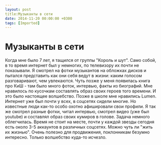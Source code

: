 ```yaml
---
layout: post
title:Музыканты в сети
date: 2014-11-20 00:00:00 +0300
tags: [Imported]
---
```

# Музыканты в сети

Когда мне было 7 лет, я тащился от группы "Король и шут". Само собой, в то время интернет был у немногих, по телевизору их почти не показывали. Я смотрел на фотки музыкантов на обложках дисков и пытался представить как они себя ведут в жизни: каким голосом разговаривают, чем увлекаются. Чуть позже у меня появилась книга про КиШ - там было много фоток, интервью, факты из биографий. Мне нравилось по кусочкам составлять образ своих героев того времени. И это было настоящее волшебство. 
Позже в школе мне нравились Lumen. Интернет уже был почти у всех, в соцсетях сидели многие. Но известные люди как-то особо охотно афишировали свои профили. Я так же смотрел разные фотки, читал интервью, смотрел видео (уже был youtube) и составлял образ своих кумиров в голове. Задача немного облегчилась. 
Время не стоит на месте, почти у каждой звезды сегодня есть около 3-5 аккаунтов в различных соцсетях. Можно чуть ли "жить их жизнью". Очень полезно для продвижения, поклонникам безумно интересно. Только волшебство куда-то исчезло.
